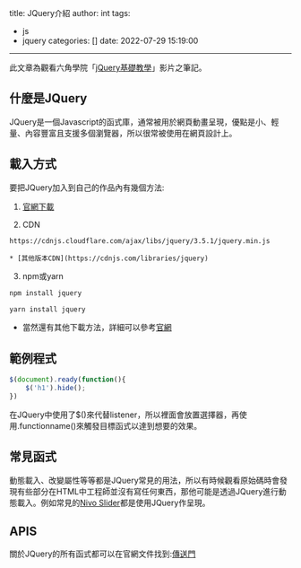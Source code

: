 title: JQuery介紹
author: int
tags:
  - js
  - jquery
categories: []
date: 2022-07-29 15:19:00
---
此文章為觀看六角學院「[jQuery基礎教學](https://youtu.be/GVWOIP-HX70)」影片之筆記。

## 什麼是JQuery

JQuery是一個Javascript的函式庫，通常被用於網頁動畫呈現，優點是小、輕量、內容豐富且支援多個瀏覽器，所以很常被使用在網頁設計上。

## 載入方式

要把JQuery加入到自己的作品內有幾個方法:

1. [官網下載](https://jquery.com/)

2. CDN
```
https://cdnjs.cloudflare.com/ajax/libs/jquery/3.5.1/jquery.min.js
```
	* [其他版本CDN](https://cdnjs.com/libraries/jquery)
    
3. npm或yarn
```bash
npm install jquery
```
```bash
yarn install jquery
```


* 當然還有其他下載方法，詳細可以參考[官網](https://jquery.com/download/)

## 範例程式

```js
$(document).ready(function(){
	$('h1').hide();
})
```
在JQuery中使用了$()來代替listener，所以裡面會放置選擇器，再使用.functionname()來觸發目標函式以達到想要的效果。


## 常見函式

動態載入、改變屬性等等都是JQuery常見的用法，所以有時候觀看原始碼時會發現有些部分在HTML中工程師並沒有寫任何東西，那他可能是透過JQuery進行動態載入。例如常見的[Nivo Slider](https://themeisle.com/)都是使用JQuery作呈現。

## APIS

關於JQuery的所有函式都可以在官網文件找到:[傳送門](https://api.jquery.com/)
